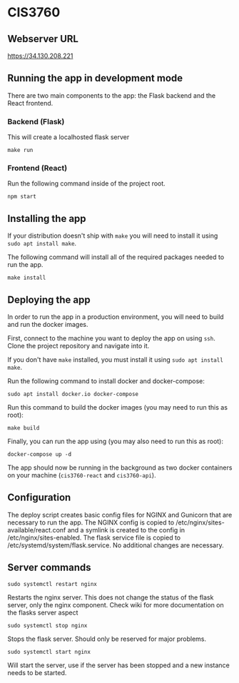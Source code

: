 # CIS3760

## Webserver URL
https://34.130.208.221

## Running the app in development mode
There are two main components to the app: the Flask backend and the React frontend.

### Backend (Flask)
This will create a localhosted flask server
```
make run
```

### Frontend (React)
Run the following command inside of the project root.
```
npm start
```

## Installing the app
If your distribution doesn't ship with `make` you will need to install it using `sudo apt install make`.

The following command will install all of the required packages needed to run the app.
```
make install
```

## Deploying the app
In order to run the app in a production environment, you will need to build and run the docker images.

First, connect to the machine you want to deploy the app on using `ssh`. Clone the project repository and navigate into it.

If you don't have `make` installed, you must install it using `sudo apt install make`.

Run the following command to install docker and docker-compose:
```
sudo apt install docker.io docker-compose
```

Run this command to build the docker images (you may need to run this as root):
```
make build
```

Finally, you can run the app using (you may also need to run this as root):
```
docker-compose up -d
```

The app should now be running in the background as two docker containers on your machine (`cis3760-react` and `cis3760-api`).

## Configuration
The deploy script creates basic config files for NGINX and Gunicorn that are necessary to run the app. The NGINX config is copied to /etc/nginx/sites-available/react.conf and a symlink is created to the config in /etc/nginx/sites-enabled. The flask service file is copied to /etc/systemd/system/flask.service. No additional changes are necessary.

## Server commands
```
sudo systemctl restart nginx
```
Restarts the nginx server. This does not change the status of the flask server, only the nginx component. Check wiki for more documentation on the flasks server aspect

```
sudo systemctl stop nginx
```
Stops the flask server. Should only be reserved for major problems.

```
sudo systemctl start nginx
```
Will start the server, use if the server has been stopped and a new instance needs to be started.